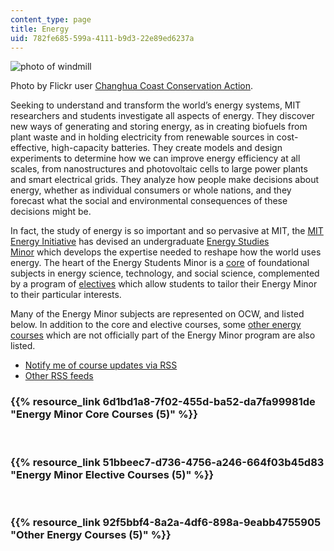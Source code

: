 ```yaml
---
content_type: page
title: Energy
uid: 782fe685-599a-4111-b9d3-22e89ed6237a
---
```

![photo of windmill](https://ocw.mit.edu/courses/energy-courses/dhp_energy-courses.jpg)

Photo by Flickr user [Changhua Coast Conservation Action](http://www.flickr.com/photos/waders/).

Seeking to understand and transform the world’s energy systems, MIT researchers and students investigate all aspects of energy. They discover new ways of generating and storing energy, as in creating biofuels from plant waste and in holding electricity from renewable sources in cost-effective, high-capacity batteries. They create models and design experiments to determine how we can improve energy efficiency at all scales, from nanostructures and photovoltaic cells to large power plants and smart electrical grids. They analyze how people make decisions about energy, whether as individual consumers or whole nations, and they forecast what the social and environmental consequences of these decisions might be.

In fact, the study of energy is so important and so pervasive at MIT, the [MIT Energy Initiative](http://energy.mit.edu/) has devised an undergraduate [Energy Studies Minor](http://energy.mit.edu/minor/) which develops the expertise needed to reshape how the world uses energy. The heart of the Energy Students Minor is a [core](https://ocw.mit.edu/courses/energy-courses/#EnergyMinorCoreCourses) of foundational subjects in energy science, technology, and social science, complemented by a program of [electives](https://ocw.mit.edu/courses/energy-courses/#EnergyMinorElectiveCourses) which allow students to tailor their Energy Minor to their particular interests.

Many of the Energy Minor subjects are represented on OCW, and listed below. In addition to the core and elective courses, some [other energy courses](https://ocw.mit.edu/courses/energy-courses/#OtherEnergyCourses) which are not officially part of the Energy Minor program are also listed.

- [Notify me of course updates via RSS](https://ocw.mit.edu/rss/new/mit-newcourses-energy.xml)
- [Other RSS feeds](https://ocw.mit.edu/help/rss)

### {{% resource_link 6d1bd1a8-7f02-455d-ba52-da7fa99981de "Energy Minor Core Courses (5)" %}}

 

### {{% resource_link 51bbeec7-d736-4756-a246-664f03b45d83 "Energy Minor Elective Courses (5)" %}}

 

### {{% resource_link 92f5bbf4-8a2a-4df6-898a-9eabb4755905 "Other Energy Courses (5)" %}}